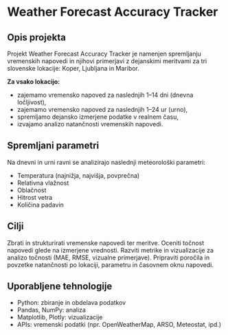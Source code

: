 # Weather Forecast Accuracy Tracker

## Opis projekta
Projekt Weather Forecast Accuracy Tracker je namenjen spremljanju vremenskih napovedi in njihovi primerjavi z dejanskimi meritvami za tri slovenske lokacije: Koper, Ljubljana in Maribor.

**Za vsako lokacijo:**
- zajemamo vremensko napoved za naslednjih 1–14 dni (dnevna ločljivost),
- zajemamo vremensko napoved za naslednjih 1–24 ur (urno),
- spremljamo dejansko izmerjene podatke v realnem času,
- izvajamo analizo natančnosti vremenskih napovedi.

## Spremljani parametri
Na dnevni in urni ravni se analizirajo naslednji meteorološki parametri:

- Temperatura (najnižja, najvišja, povprečna)
- Relativna vlažnost
- Oblačnost
- Hitrost vetra
- Količina padavin

## Cilji

Zbrati in strukturirati vremenske napovedi ter meritve. Oceniti točnost napovedi glede na izmerjene vrednosti. Razviti metrike in vizualizacije za analizo točnosti (MAE, RMSE, vizualne primerjave). Pripraviti poročila in povzetke natančnosti po lokaciji, parametru in časovnem oknu napovedi.

## Uporabljene tehnologije
- Python: zbiranje in obdelava podatkov
- Pandas, NumPy: analiza
- Matplotlib, Plotly: vizualizacije
- APIs: vremenski podatki (npr. OpenWeatherMap, ARSO, Meteostat, ipd.)
